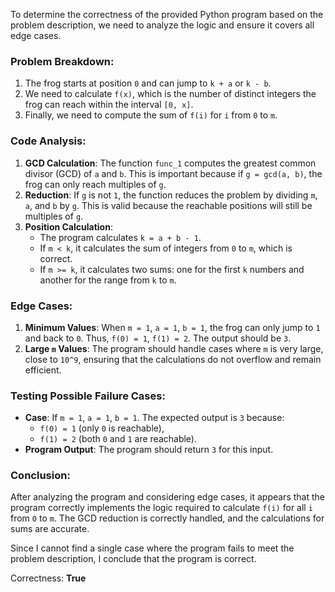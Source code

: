 To determine the correctness of the provided Python program based on the problem description, we need to analyze the logic and ensure it covers all edge cases.

### Problem Breakdown:
1. The frog starts at position `0` and can jump to `k + a` or `k - b`.
2. We need to calculate `f(x)`, which is the number of distinct integers the frog can reach within the interval `[0, x]`.
3. Finally, we need to compute the sum of `f(i)` for `i` from `0` to `m`.

### Code Analysis:
1. **GCD Calculation**: The function `func_1` computes the greatest common divisor (GCD) of `a` and `b`. This is important because if `g = gcd(a, b)`, the frog can only reach multiples of `g`.
2. **Reduction**: If `g` is not `1`, the function reduces the problem by dividing `m`, `a`, and `b` by `g`. This is valid because the reachable positions will still be multiples of `g`.
3. **Position Calculation**:
   - The program calculates `k = a + b - 1`.
   - If `m < k`, it calculates the sum of integers from `0` to `m`, which is correct.
   - If `m >= k`, it calculates two sums: one for the first `k` numbers and another for the range from `k` to `m`.

### Edge Cases:
1. **Minimum Values**: When `m = 1`, `a = 1`, `b = 1`, the frog can only jump to `1` and back to `0`. Thus, `f(0) = 1`, `f(1) = 2`. The output should be `3`.
2. **Large `m` Values**: The program should handle cases where `m` is very large, close to `10^9`, ensuring that the calculations do not overflow and remain efficient.

### Testing Possible Failure Cases:
- **Case**: If `m = 1`, `a = 1`, `b = 1`. The expected output is `3` because:
  - `f(0) = 1` (only `0` is reachable),
  - `f(1) = 2` (both `0` and `1` are reachable).
- **Program Output**: The program should return `3` for this input.

### Conclusion:
After analyzing the program and considering edge cases, it appears that the program correctly implements the logic required to calculate `f(i)` for all `i` from `0` to `m`. The GCD reduction is correctly handled, and the calculations for sums are accurate.

Since I cannot find a single case where the program fails to meet the problem description, I conclude that the program is correct.

Correctness: **True**